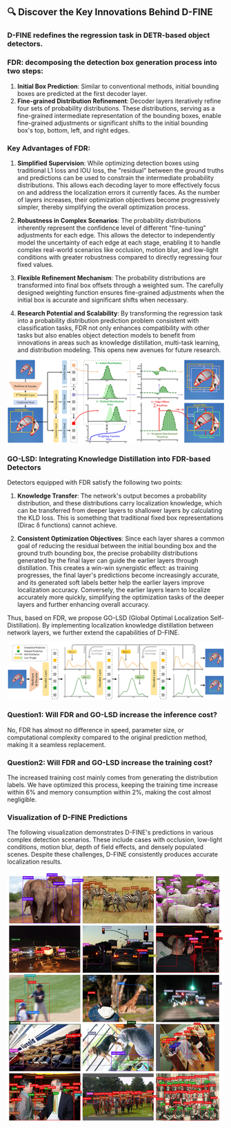 ## 🔍 Discover the Key Innovations Behind D-FINE

### D-FINE redefines the regression task in DETR-based object detectors. 

### FDR: decomposing the detection box generation process into two steps:

1. **Initial Box Prediction**: Similar to conventional methods, initial bounding boxes are predicted at the first decoder layer.
2. **Fine-grained Distribution Refinement**: Decoder layers iteratively refine four sets of probability distributions. These distributions, serving as a fine-grained intermediate representation of the bounding boxes, enable fine-grained adjustments or significant shifts to the initial bounding box's top, bottom, left, and right edges.


### Key Advantages of FDR:
1. **Simplified Supervision**: While optimizing detection boxes using traditional L1 loss and IOU loss, the "residual" between the ground truths and predictions can be used to constrain the intermediate probability distributions. This allows each decoding layer to more effectively focus on and address the localization errors it currently faces. As the number of layers increases, their optimization objectives become progressively simpler, thereby simplifying the overall optimization process.


5. **Robustness in Complex Scenarios**: The probability distributions inherently represent the confidence level of different "fine-tuning" adjustments for each edge. This allows the detector to independently model the uncertainty of each edge at each stage, enabling it to handle complex real-world scenarios like occlusion, motion blur, and low-light conditions with greater robustness compared to directly regressing four fixed values.

   
6. **Flexible Refinement Mechanism**: The probability distributions are transformed into final box offsets through a weighted sum. The carefully designed weighting function ensures fine-grained adjustments when the initial box is accurate and significant shifts when necessary.

   
7. **Research Potential and Scalability**: By transforming the regression task into a probability distribution prediction problem consistent with classification tasks, FDR not only enhances compatibility with other tasks but also enables object detection models to benefit from innovations in areas such as knowledge distillation, multi-task learning, and distribution modeling. This opens new avenues for future research.


<p align="center">
    <img src="https://github.com/Peterande/storage/blob/main/fdr-1.jpg" alt="Fine-grained Distribution Refinement Process" width="666">
</p>

### GO-LSD: Integrating Knowledge Distillation into FDR-based Detectors

Detectors equipped with FDR satisfy the following two points:

1. **Knowledge Transfer**: The network's output becomes a probability distribution, and these distributions carry localization knowledge, which can be transferred from deeper layers to shallower layers by calculating the KLD loss. This is something that traditional fixed box representations (Dirac δ functions) cannot achieve.
   
3. **Consistent Optimization Objectives**: Since each layer shares a common goal of reducing the residual between the initial bounding box and the ground truth bounding box, the precise probability distributions generated by the final layer can guide the earlier layers through distillation. This creates a win-win synergistic effect: as training progresses, the final layer's predictions become increasingly accurate, and its generated soft labels better help the earlier layers improve localization accuracy. Conversely, the earlier layers learn to localize accurately more quickly, simplifying the optimization tasks of the deeper layers and further enhancing overall accuracy.

Thus, based on FDR, we propose GO-LSD (Global Optimal Localization Self-Distillation). By implementing localization knowledge distillation between network layers, we further extend the capabilities of D-FINE.

<p align="center">
    <img src="https://github.com/Peterande/storage/blob/main/go_lsd-1.jpg" alt="GO-LSD Process" width="666">
</p>

### Question1: Will FDR and GO-LSD increase the inference cost?
No, FDR has almost no difference in speed, parameter size, or computational complexity compared to the original prediction method, making it a seamless replacement.

### Question2: Will FDR and GO-LSD increase the training cost?
The increased training cost mainly comes from generating the distribution labels. We have optimized this process, keeping the training time increase within 6% and memory consumption within 2%, making the cost almost negligible.


### Visualization of D-FINE Predictions

The following visualization demonstrates D-FINE's predictions in various complex detection scenarios. These include cases with occlusion, low-light conditions, motion blur, depth of field effects, and densely populated scenes. Despite these challenges, D-FINE consistently produces accurate localization results.

<p align="center">
    <img src="https://github.com/Peterande/storage/blob/main/hard_case-1.jpg" alt="D-FINE Predictions in Challenging Scenarios" width="666">
</p>
